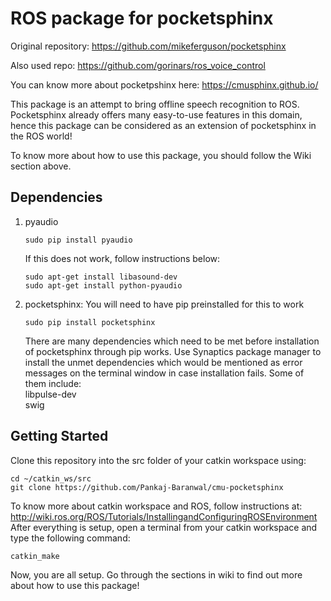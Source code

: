 # ROS package for pocketsphinx  
Original repository: https://github.com/mikeferguson/pocketsphinx  
  
Also used repo: https://github.com/gorinars/ros_voice_control  
  
You can know more about pocketpshinx here: https://cmusphinx.github.io/  
  
This package is an attempt to bring offline speech recognition to ROS. Pocketsphinx already offers many easy-to-use features in this domain, hence this package can be considered as an extension of pocketsphinx in the ROS world!  
  
To know more about how to use this package, you should follow the Wiki section above.

## Dependencies  
1) pyaudio  
    ```
    sudo pip install pyaudio
    ```  
    If this does not work, follow instructions below:
    ```
    sudo apt-get install libasound-dev
    sudo apt-get install python-pyaudio
    ```
2) pocketsphinx: You will need to have pip preinstalled for this to work
    ```
    sudo pip install pocketsphinx
    ```
    There are many dependencies which need to be met before installation of pocketsphinx through pip works.
    Use Synaptics package manager to install the unmet dependencies which would be mentioned as error messages on the terminal window in case installation fails. Some of them include:  
    libpulse-dev  
    swig

## Getting Started
Clone this repository into the src folder of your catkin workspace using:  
```  
cd ~/catkin_ws/src
git clone https://github.com/Pankaj-Baranwal/cmu-pocketsphinx
```
To know more about catkin workspace and ROS, follow instructions at: http://wiki.ros.org/ROS/Tutorials/InstallingandConfiguringROSEnvironment  
After everything is setup, open a terminal from your catkin workspace and type the following command:  
``` 
catkin_make
```
Now, you are all setup. Go through the sections in wiki to find out more about how to use this package!
